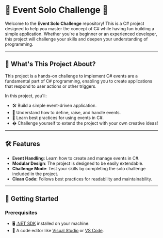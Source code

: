 # 🎉 Event Solo Challenge 🚀  

Welcome to the **Event Solo Challenge** repository! This is a C# project designed to help you master the concept of C# while having fun building a simple application. Whether you're a beginner or an experienced developer, this project will challenge your skills and deepen your understanding of programming.  

---

## 🌟 **What's This Project About?**  

This project is a hands-on challenge to implement C# events are a fundamental part of C# programming, enabling you to create applications that respond to user actions or other triggers.  

In this project, you'll:  
- 🛠️ Build a simple event-driven application.  
- 🎯 Understand how to define, raise, and handle events.  
- 🧠 Learn best practices for using events in C#.  
- � Challenge yourself to extend the project with your own creative ideas!  

---

## 🛠️ **Features**  

- **Event Handling**: Learn how to create and manage events in C#.  
- **Modular Design**: The project is designed to be easily extendable.  
- **Challenge Mode**: Test your skills by completing the solo challenge included in the project.  
- **Clean Code**: Follows best practices for readability and maintainability.  

---

## 🚀 **Getting Started**  

### Prerequisites  
- 🖥️ [.NET SDK](https://dotnet.microsoft.com/download) installed on your machine.  
- 📝 A code editor like [Visual Studio](https://visualstudio.microsoft.com/) or [VS Code](https://code.visualstudio.com/).  
